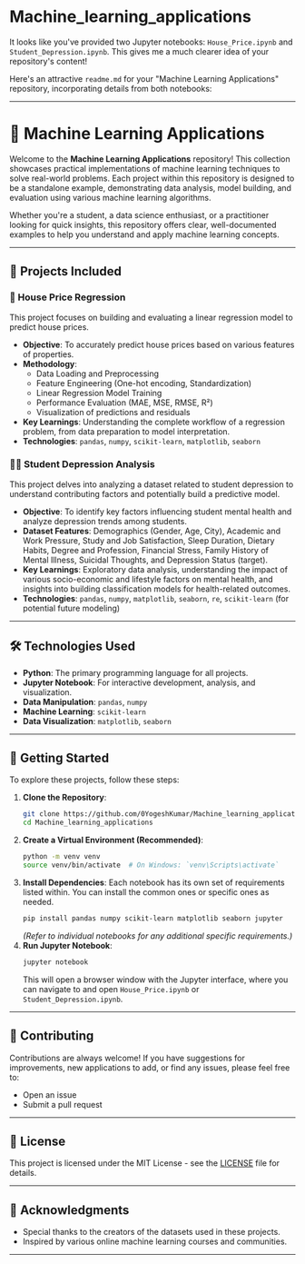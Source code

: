 # Machine_learning_applications

It looks like you've provided two Jupyter notebooks: `House_Price.ipynb` and `Student_Depression.ipynb`. This gives me a much clearer idea of your repository's content\!

Here's an attractive `readme.md` for your "Machine Learning Applications" repository, incorporating details from both notebooks:

-----

# 🚀 Machine Learning Applications

Welcome to the **Machine Learning Applications** repository\! This collection showcases practical implementations of machine learning techniques to solve real-world problems. Each project within this repository is designed to be a standalone example, demonstrating data analysis, model building, and evaluation using various machine learning algorithms.

Whether you're a student, a data science enthusiast, or a practitioner looking for quick insights, this repository offers clear, well-documented examples to help you understand and apply machine learning concepts.

-----

## 🎯 Projects Included

### 🏡 House Price Regression

This project focuses on building and evaluating a linear regression model to predict house prices.

  * **Objective**: To accurately predict house prices based on various features of properties.
  * **Methodology**:
      * Data Loading and Preprocessing
      * Feature Engineering (One-hot encoding, Standardization)
      * Linear Regression Model Training
      * Performance Evaluation (MAE, MSE, RMSE, R²)
      * Visualization of predictions and residuals
  * **Key Learnings**: Understanding the complete workflow of a regression problem, from data preparation to model interpretation.
  * **Technologies**: `pandas`, `numpy`, `scikit-learn`, `matplotlib`, `seaborn`

### 🧑‍🎓 Student Depression Analysis

This project delves into analyzing a dataset related to student depression to understand contributing factors and potentially build a predictive model.

  * **Objective**: To identify key factors influencing student mental health and analyze depression trends among students.
  * **Dataset Features**: Demographics (Gender, Age, City), Academic and Work Pressure, Study and Job Satisfaction, Sleep Duration, Dietary Habits, Degree and Profession, Financial Stress, Family History of Mental Illness, Suicidal Thoughts, and Depression Status (target).
  * **Key Learnings**: Exploratory data analysis, understanding the impact of various socio-economic and lifestyle factors on mental health, and insights into building classification models for health-related outcomes.
  * **Technologies**: `pandas`, `numpy`, `matplotlib`, `seaborn`, `re`, `scikit-learn` (for potential future modeling)

-----

## 🛠 Technologies Used

  * **Python**: The primary programming language for all projects.
  * **Jupyter Notebook**: For interactive development, analysis, and visualization.
  * **Data Manipulation**: `pandas`, `numpy`
  * **Machine Learning**: `scikit-learn`
  * **Data Visualization**: `matplotlib`, `seaborn`

-----

## 🚀 Getting Started

To explore these projects, follow these steps:

1.  **Clone the Repository**:
    ```bash
    git clone https://github.com/0YogeshKumar/Machine_learning_applications.git
    cd Machine_learning_applications
    ```
2.  **Create a Virtual Environment (Recommended)**:
    ```bash
    python -m venv venv
    source venv/bin/activate  # On Windows: `venv\Scripts\activate`
    ```
3.  **Install Dependencies**:
    Each notebook has its own set of requirements listed within. You can install the common ones or specific ones as needed.
    ```bash
    pip install pandas numpy scikit-learn matplotlib seaborn jupyter
    ```
    *(Refer to individual notebooks for any additional specific requirements.)*
4.  **Run Jupyter Notebook**:
    ```bash
    jupyter notebook
    ```
    This will open a browser window with the Jupyter interface, where you can navigate to and open `House_Price.ipynb` or `Student_Depression.ipynb`.

-----

## 🤝 Contributing

Contributions are always welcome\! If you have suggestions for improvements, new applications to add, or find any issues, please feel free to:

  * Open an issue
  * Submit a pull request

-----

## 📄 License

This project is licensed under the MIT License - see the [LICENSE](https://www.google.com/search?q=LICENSE) file for details.

-----

## 🙏 Acknowledgments

  * Special thanks to the creators of the datasets used in these projects.
  * Inspired by various online machine learning courses and communities.

-----
